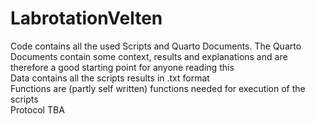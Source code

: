 # LabrotationVelten
Code contains all the used Scripts and Quarto Documents. The Quarto Documents contain some context, results and explanations and are therefore a good starting point for anyone reading this  
Data contains all the scripts results in .txt format  
Functions are (partly self written) functions needed for execution of the scripts  
Protocol TBA  
